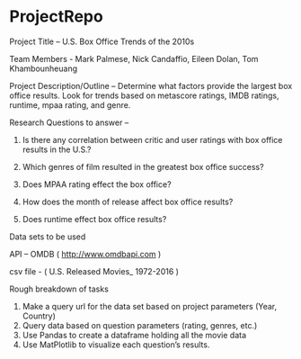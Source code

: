 # ProjectRepo
Project Title – U.S. Box Office Trends of the 2010s

Team Members - Mark Palmese, Nick Candaffio, Eileen Dolan, Tom Khambounheuang

Project Description/Outline – Determine what factors provide the largest box office results. Look for trends based on metascore ratings, IMDB ratings, runtime, mpaa rating, and genre.

Research Questions to answer –  

1.	Is there any correlation between critic and user ratings with box office results in the U.S.?

2.	Which genres of film resulted in the greatest box office success?

3.	Does MPAA rating effect the box office?

4.	How does the month of release affect box office results?

5.	Does runtime effect box office results?

Data sets to be used

API – OMDB ( http://www.omdbapi.com )

csv file - ( U.S. Released Movies_ 1972-2016 )

Rough breakdown of tasks

1.	Make a query url for the data set based on project parameters (Year, Country)
2.	Query data based on question parameters (rating, genres, etc.)
3.	Use Pandas to create a dataframe holding all the movie data
4.	Use MatPlotlib to visualize each question’s results.

